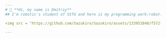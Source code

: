 ```yaml
---
# 👋 **Hi, my name is Dmitriy**
## I'm robotic's student of SSTU and here is my programming work:robot:

<img src = "https://github.com/Sazukiro/Sazukiro/assets/133951840/f572fd75-d463-4416-9add-8551f6c5fb0c" width=80%></a>

---
```

<!---
Sazukiro/Sazukiro is a ✨ special ✨ repository because its `README.md` (this file) appears on your GitHub profile.
You can click the Preview link to take a look at your changes.
--->
